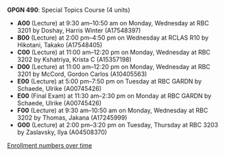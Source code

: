 **GPGN 490**: Special Topics Course (4 units)

- **A00** (Lecture) at 9:30 am–10:50 am on Monday, Wednesday at RBC 3201 by Doshay, Harris Winter (A17548397)
- **B00** (Lecture) at 2:00 pm–4:50 pm on Wednesday at RCLAS R10 by Hikotani, Takako (A17548405)
- **C00** (Lecture) at 11:00 am–12:20 pm on Monday, Wednesday at RBC 3202 by Kshatriya, Krista C (A15357198)
- **D00** (Lecture) at 11:00 am–12:20 pm on Monday, Wednesday at RBC 3201 by McCord, Gordon Carlos (A10405563)
- **E00** (Lecture) at 5:00 pm–7:50 pm on Tuesday at RBC GARDN by Schaede, Ulrike (A00745426)
- **E00** (Final Exam) at 11:30 am–2:30 pm on Monday at RBC GARDN by Schaede, Ulrike (A00745426)
- **F00** (Lecture) at 9:30 am–10:50 am on Monday, Wednesday at RBC 3202 by Thomas, Jakana (A17245999)
- **G00** (Lecture) at 2:00 pm–3:20 pm on Tuesday, Thursday at RBC 3203 by Zaslavsky, Ilya (A04508370)

[Enrollment numbers over time](./GPGN490.tsv)
